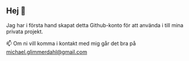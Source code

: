 ## Hej 👋
Jag har i första hand skapat detta Github-konto för att använda i till mina privata projekt.

📫 Om ni vill komma i kontakt med mig går det bra på michael.glimmerdahl@gmail.com
<!--
**migl1900/migl1900** is a ✨ _special_ ✨ repository because its `README.md` (this file) appears on your GitHub profile.

Here are some ideas to get you started:

- 🔭 I’m currently working on ...
- 🌱 I’m currently learning ...
- 👯 I’m looking to collaborate on ...
- 🤔 I’m looking for help with ...
- 💬 Ask me about ...
- 📫 How to reach me: ...
- 😄 Pronouns: ...
- ⚡ Fun fact: ...
-->
